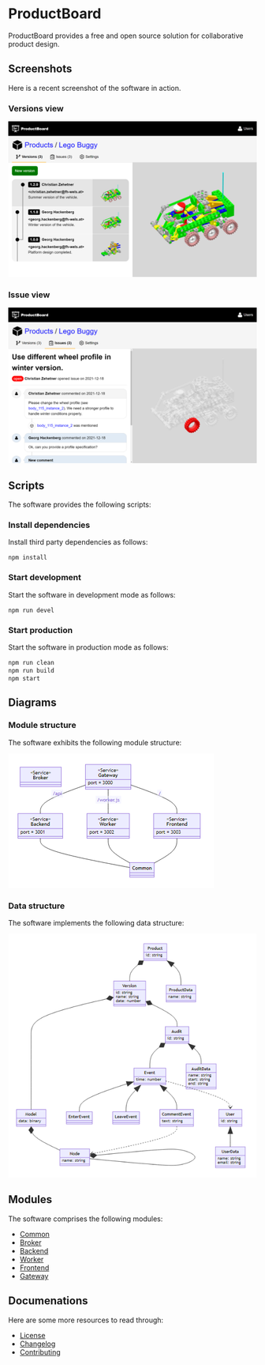 # ProductBoard

ProductBoard provides a free and open source solution for collaborative product design.

## Screenshots

Here is a recent screenshot of the software in action.

### Versions view

![Versions](screenshots/versions.png)

### Issue view

![Issue](screenshots/issue.png)

## Scripts

The software provides the following scripts:

### Install dependencies

Install third party dependencies as follows:

```
npm install
```

### Start development

Start the software in development mode as follows:

```
npm run devel
```

### Start production

Start the software in production mode as follows:

```
npm run clean
npm run build
npm start
```

## Diagrams

### Module structure

The software exhibits the following module structure:

![Modules](diagrams/modules.png)

### Data structure

The software implements the following data structure:

![Entities](diagrams/entities.png)

## Modules

The software comprises the following modules:

* [Common](common/README.md)
* [Broker](broker/README.md)
* [Backend](backend/README.md)
* [Worker](worker/README.md)
* [Frontend](frontend/README.md)
* [Gateway](gateway/README.md)

## Documenations

Here are some more resources to read through:

* [License](LICENSE.md)
* [Changelog](CHANGELOG.md)
* [Contributing](CONTRIBUTING.md)